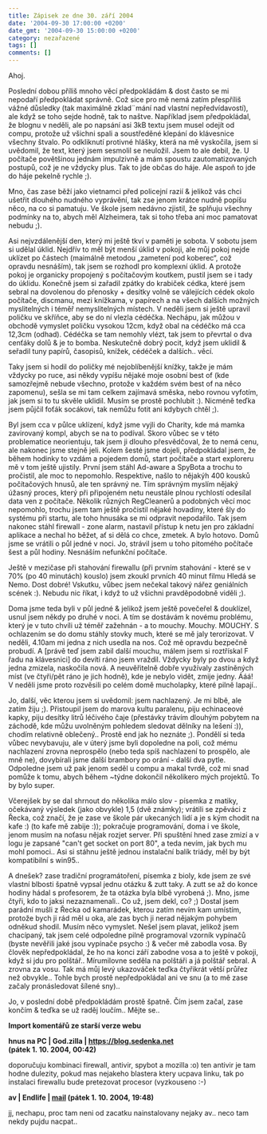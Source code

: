 ```yaml
---
title: Zápisek ze dne 30. září 2004
date: '2004-09-30 17:00:00 +0200'
date_gmt: '2004-09-30 15:00:00 +0200'
category: nezařazené
tags: []
comments: []
---
```

<p>Ahoj.</p>
<p>Poslední dobou příliš mnoho věcí předpokládám &amp; dost často se mi nepodaří předpokládat správně.  Což sice pro mě nemá zatím přespříliš vážné důsledky (tak maximálně zklad¨mání nad vlastní nepředvídavostí),  ale když se toho sejde hodně, tak to naštve. Například jsem předpokládal, že blognu v neděli, ale po napsání  asi 3kB textu jsem musel odejít od compu, protože už všichni spali a soustředěné klepání do klávesnice  všechny štvalo. Po odkliknutí protivné hlášky, která na mě vyskočila, jsem si uvědomil, že text, který jsem  sesmolil se neuložil. Jsem to ale debil, že. U počítače povětšinou jednám impulzivně a mám spoustu zautomatizovaných  postupů, což je ne vždycky plus. Tak to jde občas do háje. Ale aspoň to jde do háje pekelně rychle ;).</p>
<p>Mno, čas zase běží jako vietnamci před policejní razií &amp; jelikož vás chci ušetřit dlouhého nudného vyprávění,  tak zse jenom krátce nudně popíšu něco, na co si pamatuju. Ve škole jsem nedávno zjistil, že splňuju všechny  podmínky na to, abych měl Alzheimera, tak si toho třeba ani moc pamatovat nebudu ;).</p>
<p>Asi nejvzdálenější den, který mi ještě tkví v paměti je sobota. V sobotu jsem si udělal úklid. Nejdřív to měl  být menší úklid v pokoji, ale můj pokoj nejde uklízet po částech (maimálně metodou &bdquo;zametení pod koberec&ldquo;,  což opravdu nesnáším), tak jsem se rozhodl pro komplexní úklid. A protože pokoj je organicky propojený s počítačovým  koutkem, pustil jsem se i tady do úklidu. Konečně jsem si zařadil zpátky do krabiček cédka, které jsem sebral  na dovolenou do přenosky + desítky volně se válejících cédek okolo počítače, discmanu, mezi knížkama, v papírech  a na všech dalších možných myslitelných i téměř nemyslitelných místech. V neděli jsem si ještě upravil poličku ve skříňce, aby se  do ní vlezla cédéčka. Nechápu, jak můžou v obchodě vymyslet poličku vysokou 12cm, když obal na cédéčko má cca 12,3cm  (odhad). Cédéčka se tam nemohly vlézt, tak jsem to převrtal o dva cenťáky dolů &amp; je to bomba. Neskutečně dobrý pocit,  když jsem uklidil &amp; seřadil tuny papírů, časopisů, knížek, cédéček a dalších.. věcí.</p>
<p>Taky jsem si hodil do poličky mé nejoblíbenější knížky, takže je mám vždycky po ruce, asi někdy vypíšu nějaké  moje osobní best of (kde samozřejmě nebude všechno, protože v každém svém best of na něco zapomenu), sešla se mi tam  celkem zajímavá směska, nebo  rovnou vyfotím, jak jsem si to tu skvěle uklidil. Musím se prostě pochlubit :). Nicméně teďka jsem půjčil foťák  socákovi, tak nemůžu fotit ani kdybych chtěl ;).</p>
<p>Byl jsem cca v půlce uklízení, když jsme vyjli do Charity, kde má mamka zavirovaný kompl, abych se na to podíval.  Skoro vůbec se v této problematice neorientuju, tak jsem ji dlouho přesvědčoval, že to nemá cenu, ale nakonec  jsme stejně jeli. Kolem šesté jsme dojeli, předpokládal jsem, že během hodinky to vzdám a pojedem domů,  start počítače a start exploreru mě v tom ještě ujistily. První jsem stáhl Ad-aware a SpyBota a trochu to  pročistil, ale moc to nepomohlo. Respektive, našlo to nějakýh 400 kousků počítačových hnusů, ale ten správný ne.  Tím správným myslím nějaký úžasný proces, který při připojeném netu neustále plnou rychlostí odesílal data ven  z počítače. Několik různých RegCleanerů a podobných věcí moc nepomohlo, trochu jsem tam ještě pročistil nějaké hovadiny,  které šly do systému při startu, ale toho hnusáka se mi odpravit nepodařilo. Tak jsem nakonec stáhl firewall - zone  alarm, nastavil přístup k netu jen pro základní aplikace a nechal ho běžet, ať si dělá co chce, zmetek.  A bylo hotovo. Domů jsme se vrátili o půl jedné v noci. Jo, strávil jsem u toho pitomého počítače šest a půl hodiny.  Nesnáším nefunkční počítače.</p>
<p>Ještě v mezičase při stahování firewallu (při prvním stahování - které se v 70% (po 40 minutách) kouslo)  jsem zkoukl prvních 40 minut filmu Hledá se Nemo. Dost dobré! Vskutku, vůbec jsem nečekal takový nářez geniálních  scének :). Nebudu nic říkat, i když to už všichni pravděpodobně viděli ;).</p>
<p>Doma jsme teda byli v půl jedné &amp; jelikož jsem ještě povečeřel &amp; douklízel, usnul jsem někdy po druhé  v noci. A tím se dostávám k novému problému, který je v tuto chvíli už téměř zažehnán - a to mouchy. Mouchy.  MOUCHY. S ochlazením se do domu stáhly stovky much, které se mě jaly terorizovat. V neděli, 4.10am mi jedna  z nich usedla na nos. Což mě opravdu bezpečně probudí. A [právě teď jsem zabil další mouchu, málem jsem si roztřískal  F řadu na klávesnici] do devíti ráno jsem vraždil. Vždycky byly po dvou a když jedna zmizela, naskočila nová.  A neuvěřitelně dobře využívaly zastíněných míst (ve čtyři/pět ráno je jich hodně), kde je nebylo vidět, zmije jedny.  Ááá! V neděli jsme proto rozvěsili po celém domě mucholapky, které pilně lapají..</p>
<p>Jo, další, věc kterou jsem si uvědomil: jsem nachlazený. Je mi blbě, ale zatím žiju ;). Přistoupil jsem do marova  kultu paralenu, piju echinaceové kapky, piju desítky litrů léčivého čaje (přestávky trávím dlouhým pobytem na záchodě,  kde můžu uvolněným pohledem sledovat dělníky na lešení :)), chodím relativně oblečený.. Prostě end jak ho neznáte ;).  Pondělí si teda vůbec nevybavuju, ale v úterý jsme byli dopoledne na poli, což mému nachlazení zrovna neprospělo  (nebo teda spíš nachlazení to prospělo, ale mně ne), dovybírali jsme další brambory po orání - další dva pytle.  Odpoledne jsem už pak jenom seděl u compu a makal tvrdě, což mi snad pomůže k tomu, abych během ~týdne dokončil  několikero mých projektů. To by bylo super.</p>
<p>Včerejšek by se dal shrnout do několika málo slov - písemka z matiky, očekávaný výsledek (jako obvykle) 1,5  (dvě známky); vrátili se zpěváci z Řecka, což značí, že je zase ve škole pár ukecaných lidí a je s kým chodit na kafe :)  (to kafe mě zabije :)); pokračuje programování, doma i ve škole, jenom musím na noťasu nějak rozjet server.  Při spuštění hned zase zmizí a v logu je zapsané "can't get socket on port 80", a teda nevím, jak bych mu mohl pomoci..  Asi si stáhnu ještě jednou instalační balík triády, měl by být kompatibilní s win95..</p>
<p>A dnešek? zase tradiční programátoření, písemka z bioly, kde jsem ze své vlastní blbosti špatně vypsal jednu  otázku &amp; zutt taky. A zutt se až do konce hodiny hádal s profesorem, že ta otázka byla blbě vyrobená ;).  Mno, jsme čtyři, kdo to jaksi nezaznamenali.. Co už, jsem dekl, co? ;) Dostal jsem parádní mušli z Řecka od kamarádek,  kterou zatím nevím kam umístím, protože bych ji rád měl u oka, ale zas bych ji nerad nějakým pohybem odněkud shodil.  Musím něco vymyslet. Nešel jsem plavat, jelikož jsem chacípaný, tak jsem celé odpoledne pilně programoval  vzorník vypínačů (byste nevěřili jaké jsou vypínače psycho :) &amp; večer mě zabodla vosa. By člověk nepředpokládal,  že ho na konci září zabodne vosa a to ještě v pokoji, když si jdu pro polštář.. Mírumilovne seděla na polštáři a já  polštář sebral. A zrovna za vosu. Tak má můj levý ukazováček teďka čtyřikrát větší průřez než obvykle..  Tohle bych prostě nepředpokládal ani ve snu (a to mě zase začaly pronásledovat šílené sny)..</p>
<p>Jo, v poslední době předpokládám prostě špatně. Čím jsem začal, zase končím &amp; teďka se už raděj loučím.. Mějte se..</p>
<div class="import-komentaru">
<p><strong>Import komentářů ze starší verze webu</strong></p>
<div class="comment">
<p style="font-weight:bold"><span class="compredmet">hnus na PC</span> | <span class="comname">God.zilla</span> |  <a href="https://blog.sedenka.net">https://blog.sedenka.net</a> (pátek&nbsp;1.&nbsp;10.&nbsp;2004,&nbsp;00:42)</p>
<p>doporučuju kombinaci firewall, antivir, spybot a mozilla :o) ten antivir je tam hodne dulezity, pokud mas nejakeho blastera ktery ucpava linku, tak po instalaci firewallu bude pretezovat procesor (vyzkouseno :-) </p>
</div>
<div class="comment">
<p style="font-weight:bold"><span class="compredmet">av</span> | <span class="comname">Endlife</span> |  <a href="mailto:jan.martinek@post.cz">mail</a> (pátek&nbsp;1.&nbsp;10.&nbsp;2004,&nbsp;19:48)</p>
<p>jj, nechapu, proc tam neni od zacatku nainstalovany nejaky av.. neco tam nekdy pujdu nacpat.. </p>
</div>
</div>
